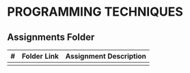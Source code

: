 # PROGRAMMING TECHNIQUES
##  Assignments Folder

|   #   | Folder Link | Assignment Description |
| :---: | ----------- | ---------------------- |
|       |             |                        |
